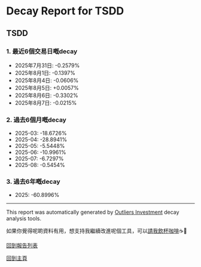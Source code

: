 # Decay Report for TSDD

## TSDD

### 1. 最近6個交易日嘅decay

- 2025年7月31日: -0.2579%
- 2025年8月1日: -0.1397%
- 2025年8月4日: -0.0606%
- 2025年8月5日: +0.0057%
- 2025年8月6日: -0.3302%
- 2025年8月7日: -0.0215%

### 2. 過去6個月嘅decay

- 2025-03: -18.6726%
- 2025-04: -28.8941%
- 2025-05: -5.5448%
- 2025-06: -10.9961%
- 2025-07: -6.7297%
- 2025-08: -0.5454%

### 3. 過去6年嘅decay

- 2025: -60.8996%

------------------------------
This report was automatically generated by [Outliers Investment](https://outliersecon.github.io/Outliers-Investment/) decay analysis tools.

如果你覺得呢啲資料有用，想支持我繼續改進呢個工具，可以[請我飲杯咖啡](https://buymeacoffee.com/outliersecon)☕🙏

[回到報告列表](https://outliersecon.github.io/Outliers-Investment/reports/reports_public)

[回到主頁](https://outliersecon.github.io/Outliers-Investment/)